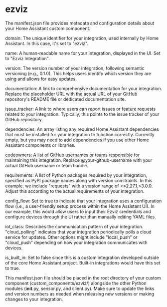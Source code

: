 # ezviz
The manifest.json file provides metadata and configuration details about your Home Assistant custom component.

domain: The unique identifier for your integration, used internally by Home Assistant. In this case, it's set to "ezviz".

name: A human-readable name for your integration, displayed in the UI. Set to "Ezviz Integration".

version: The version number of your integration, following semantic versioning (e.g., 0.1.0). This helps users identify which version they are using and allows for easy updates.

documentation: A link to comprehensive documentation for your integration. Replace the placeholder URL with the actual URL of your GitHub repository's README file or dedicated documentation site.

issue_tracker: A link to where users can report issues or feature requests related to your integration. Typically, this points to the issue tracker of your GitHub repository.

dependencies: An array listing any required Home Assistant dependencies that must be installed for your integration to function correctly. Currently empty, but you may need to add dependencies if you use other Home Assistant components or libraries.

codeowners: A list of GitHub usernames or teams responsible for maintaining this integration. Replace @your-github-username with your actual GitHub username or team handle.

requirements: A list of Python packages required by your integration, specified as PyPI package names along with version constraints. In this example, we include "requests" with a version range of >=2.27.1,<3.0.0. Adjust this according to the actual requirements of your integration.

config_flow: Set to true to indicate that your integration uses a configuration flow (i.e., a user-friendly setup process within the Home Assistant UI). In our example, this would allow users to input their Ezviz credentials and configure devices through the UI rather than manually editing YAML files.

iot_class: Describes the communication pattern of your integration. "cloud_polling" indicates that your integration periodically polls a cloud service for updates. Other options might include "local_push" or "cloud_push" depending on how your integration communicates with devices.

is_built_in: Set to false since this is a custom integration developed outside of the core Home Assistant project. Built-in integrations would have this set to true.

This manifest.json file should be placed in the root directory of your custom component (custom_components/ezviz/) alongside the other Python modules (__init__.py, sensor.py, and client.py). Make sure to update the links and version numbers as needed when releasing new versions or making changes to your integration.

